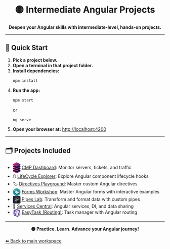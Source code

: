 <h1 align="center">🟡 Intermediate Angular Projects</h1>

<p align="center">
  <b>Deepen your Angular skills with intermediate-level, hands-on projects.</b>
</p>

---

## 🚀 Quick Start

1. **Pick a project below.**
2. **Open a terminal in that project folder.**
3. **Install dependencies:**
   ```cmd
   npm install
   ```
4. **Run the app:**
   ```cmd
   npm start
   ```
   or
   ```cmd
   ng serve
   ```
5. **Open your browser at:** [http://localhost:4200](http://localhost:4200)

---

## 🗂️ Projects Included

- <img src="Components/public/logo.png" width="24" style="vertical-align:middle;"/> [CMP Dashboard](./Components): Monitor servers, tickets, and traffic
- 🔃 [LifeCycle Explorer](./LifeCycle): Explore Angular component lifecycle hooks
- 🏷️ [Directives Playground](./Directives): Master custom Angular directives
- <img src="Forms/public/logo.jpg" width="24" style="vertical-align:middle; border-radius: 50%;"/> [Forms Workshop](./Forms): Master Angular forms with interactive examples
- <img src="Pipes/public/temp-icon.png" width="24" style="vertical-align:middle;"/> [Pipes Lab](./Pipes): Transform and format data with custom pipes
- 🔗 [Services Central](./Services): Angular services, DI, and data sharing
- <img src="EasyTask(Routing)/public/task-management-logo.png" width="24" style="vertical-align:middle;"/> [EasyTask (Routing)](<./EasyTask(Routing)>): Task manager with Angular routing

---

<p align="center">
  <b>🟡 Practice. Learn. Advance your Angular journey!</b>
</p>

[⬅️ Back to main workspace](../README.md)
